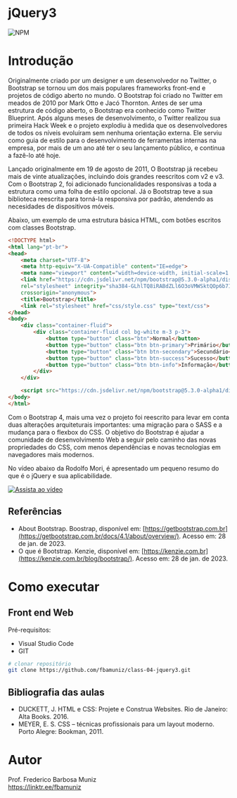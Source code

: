 # jQuery3
![NPM](https://img.shields.io/npm/l/react)
# Introdução

Originalmente criado por um designer e um desenvolvedor no Twitter, o Bootstrap se tornou um dos mais populares frameworks front-end e projetos de código aberto no mundo. O Bootstrap foi criado no Twitter em meados de 2010 por Mark Otto e Jacó Thornton. Antes de ser uma estrutura de código aberto, o Bootstrap era conhecido como Twitter Blueprint. Após alguns meses de desenvolvimento, o Twitter realizou sua primeira Hack Week e o projeto explodiu à medida que os desenvolvedores de todos os níveis evoluíram sem nenhuma orientação externa. Ele serviu como guia de estilo para o desenvolvimento de ferramentas internas na empresa, por mais de um ano até ter o seu lançamento público, e continua a fazê-lo até hoje.

Lançado originalmente em 19 de agosto de 2011, O Bootstrap já recebeu mais de vinte atualizações, incluindo dois grandes reescritos com v2 e v3. Com o Bootstrap 2, foi adicionado funcionalidades responsivas a toda a estrutura como uma folha de estilo opcional. Já o Bootstrap teve a sua biblioteca reescrita para torná-la responsiva por padrão, atendendo as necesidades de dispositivos móveis.

Abaixo, um exemplo de uma estrutura básica HTML, com botões escritos com classes Bootstrap.

```html
<!DOCTYPE html>
<html lang="pt-br">
<head>
    <meta charset="UTF-8">
    <meta http-equiv="X-UA-Compatible" content="IE=edge">
    <meta name="viewport" content="width=device-width, initial-scale=1.0">
    <link href="https://cdn.jsdelivr.net/npm/bootstrap@5.3.0-alpha1/dist/css/bootstrap.min.css" 
    rel="stylesheet" integrity="sha384-GLhlTQ8iRABdZLl6O3oVMWSktQOp6b7In1Zl3/Jr59b6EGGoI1aFkw7cmDA6j6gD" 
    crossorigin="anonymous">    
    <title>Bootstrap</title>
    <link rel="stylesheet" href="css/style.css" type="text/css">
</head>
<body>
    <div class="container-fluid">
        <div class="container-fluid col bg-white m-3 p-3">
            <button type="button" class="btn">Normal</button>
            <button type="button" class="btn btn-primary">Primário</button>
            <button type="button" class="btn btn-secondary">Secundário</button>
            <button type="button" class="btn btn-success">Sucesso</button>
            <button type="button" class="btn btn-info">Informação</button>
        </div>
    </div>  

    <script src="https://cdn.jsdelivr.net/npm/bootstrap@5.3.0-alpha1/dist/js/bootstrap.bundle.min.js" integrity="sha384-w76AqPfDkMBDXo30jS1Sgez6pr3x5MlQ1ZAGC+nuZB+EYdgRZgiwxhTBTkF7CXvN" crossorigin="anonymous"></script>
</body>
</html>
```

Com o Bootstrap 4, mais uma vez o projeto foi reescrito para levar em conta duas alterações arquiteturais importantes: uma migração para o SASS e a mudança para o flexbox do CSS. O objetivo do Bootstrap é ajudar a comunidade de desenvolvimento Web a seguir pelo caminho das novas propriedades do CSS, com menos dependências e novas tecnologias em navegadores mais modernos.

No vídeo abaixo da Rodolfo Mori, é apresentado um pequeno resumo do que é o jQuery e sua aplicabilidade. 

[![Assista ao vídeo](https://img.youtube.com/vi/pvf9jX_Ej28/maxresdefault.jpg)](https://www.youtube.com/watch?v=pvf9jX_Ej28)

## Referências

- About Bootstrap. Boostrap, disponível em: [https://getbootstrap.com.br](https://getbootstrap.com.br/docs/4.1/about/overview/). Acesso em: 28 de jan. de 2023.
- O que é Bootstrap. Kenzie, disponível em: [https://kenzie.com.br](https://kenzie.com.br/blog/bootstrap/). Acesso em: 28 de jan. de 2023.

# Como executar

## Front end Web
Pré-requisitos: 
- Visual Studio Code
- GIT

```bash
# clonar repositório
git clone https://github.com/fbamuniz/class-04-jquery3.git

```

## Bibliografia das aulas

- DUCKETT, J. HTML e CSS: Projete e Construa Websites. Rio de Janeiro: Alta Books. 2016.
- MEYER, E. S. CSS – técnicas profissionais para um layout moderno. Porto Alegre: Bookman, 2011.


# Autor

Prof. Frederico Barbosa Muniz<br>
https://linktr.ee/fbamuniz
